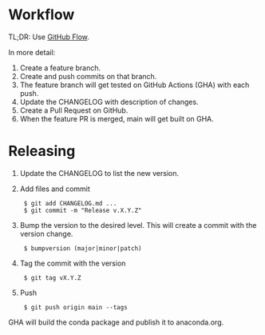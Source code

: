 # Workflow

TL;DR:  Use
[GitHub Flow](https://guides.github.com/introduction/flow/index.html).

In more detail:

1. Create a feature branch.
2. Create and push commits on that branch.
3. The feature branch will get tested on GitHub Actions (GHA) with each push.
4. Update the CHANGELOG with description of changes.
5. Create a Pull Request on GitHub.
6. When the feature PR is merged, main will get built on GHA.


# Releasing

1. Update the CHANGELOG to list the new version.
2. Add files and commit

        $ git add CHANGELOG.md ...
        $ git commit -m "Release v.X.Y.Z"

3. Bump the version to the desired level. This will create a commit with the
   version change.

        $ bumpversion (major|minor|patch)
        
4. Tag the commit with the version

        $ git tag vX.Y.Z

4. Push

        $ git push origin main --tags

GHA will build the conda package and publish it to anaconda.org.
